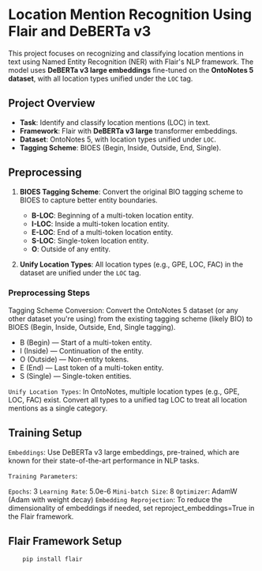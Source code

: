 # Location Mention Recognition Using Flair and DeBERTa v3

This project focuses on recognizing and classifying location mentions in text using Named Entity Recognition (NER) with Flair's NLP framework. The model uses **DeBERTa v3 large embeddings** fine-tuned on the **OntoNotes 5 dataset**, with all location types unified under the `LOC` tag.

## Project Overview

- **Task**: Identify and classify location mentions (LOC) in text.
- **Framework**: Flair with **DeBERTa v3 large** transformer embeddings.
- **Dataset**: OntoNotes 5, with location types unified under `LOC`.
- **Tagging Scheme**: BIOES (Begin, Inside, Outside, End, Single).

## Preprocessing

1. **BIOES Tagging Scheme**: Convert the original BIO tagging scheme to BIOES to capture better entity boundaries.
   - **B-LOC**: Beginning of a multi-token location entity.
   - **I-LOC**: Inside a multi-token location entity.
   - **E-LOC**: End of a multi-token location entity.
   - **S-LOC**: Single-token location entity.
   - **O**: Outside of any entity.

2. **Unify Location Types**: All location types (e.g., GPE, LOC, FAC) in the dataset are unified under the `LOC` tag.

### Preprocessing Steps
Tagging Scheme Conversion: Convert the OntoNotes 5 dataset (or any other dataset you're using) from the existing tagging scheme (likely BIO) to BIOES (Begin, Inside, Outside, End, Single tagging).

* B (Begin) — Start of a multi-token entity.
* I (Inside) — Continuation of the entity.
* O (Outside) — Non-entity tokens.
* E (End) — Last token of a multi-token entity.
* S (Single) — Single-token entities.

`Unify Location Types`: In OntoNotes, multiple location types (e.g., GPE, LOC, FAC) exist. Convert all types to a unified tag LOC to treat all location mentions as a single category.



## Training Setup
`Embeddings`: Use DeBERTa v3 large embeddings, pre-trained, which are known for their state-of-the-art performance in NLP tasks.

`Training Parameters`:

`Epochs`: 3
`Learning Rate`: 5.0e-6
`Mini-batch Size`: 8
`Optimizer`: AdamW (Adam with weight decay)
`Embedding Reprojection`: To reduce the dimensionality of embeddings if needed, set reproject_embeddings=True in the Flair framework.

## Flair Framework Setup

        pip install flair
